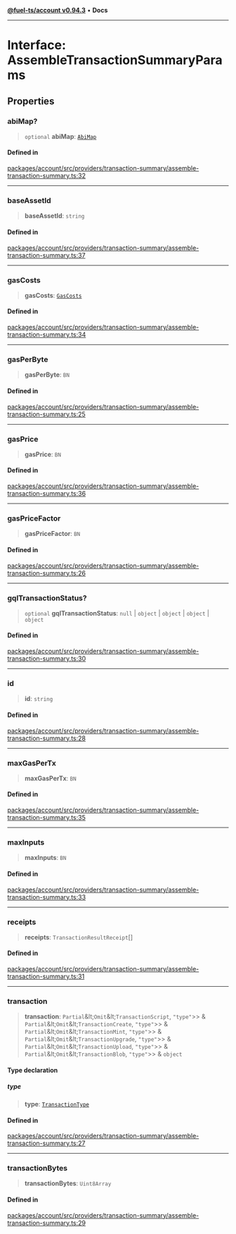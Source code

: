 [**@fuel-ts/account v0.94.3**](../index.md) • **Docs**

***

# Interface: AssembleTransactionSummaryParams

## Properties

### abiMap?

> `optional` **abiMap**: [`AbiMap`](../index.md#abimap)

#### Defined in

[packages/account/src/providers/transaction-summary/assemble-transaction-summary.ts:32](https://github.com/FuelLabs/fuels-ts/blob/cc962ddd723eecfdc3547cbf3cf6ebcfd052d837/packages/account/src/providers/transaction-summary/assemble-transaction-summary.ts#L32)

***

### baseAssetId

> **baseAssetId**: `string`

#### Defined in

[packages/account/src/providers/transaction-summary/assemble-transaction-summary.ts:37](https://github.com/FuelLabs/fuels-ts/blob/cc962ddd723eecfdc3547cbf3cf6ebcfd052d837/packages/account/src/providers/transaction-summary/assemble-transaction-summary.ts#L37)

***

### gasCosts

> **gasCosts**: [`GasCosts`](../index.md#gascosts-1)

#### Defined in

[packages/account/src/providers/transaction-summary/assemble-transaction-summary.ts:34](https://github.com/FuelLabs/fuels-ts/blob/cc962ddd723eecfdc3547cbf3cf6ebcfd052d837/packages/account/src/providers/transaction-summary/assemble-transaction-summary.ts#L34)

***

### gasPerByte

> **gasPerByte**: `BN`

#### Defined in

[packages/account/src/providers/transaction-summary/assemble-transaction-summary.ts:25](https://github.com/FuelLabs/fuels-ts/blob/cc962ddd723eecfdc3547cbf3cf6ebcfd052d837/packages/account/src/providers/transaction-summary/assemble-transaction-summary.ts#L25)

***

### gasPrice

> **gasPrice**: `BN`

#### Defined in

[packages/account/src/providers/transaction-summary/assemble-transaction-summary.ts:36](https://github.com/FuelLabs/fuels-ts/blob/cc962ddd723eecfdc3547cbf3cf6ebcfd052d837/packages/account/src/providers/transaction-summary/assemble-transaction-summary.ts#L36)

***

### gasPriceFactor

> **gasPriceFactor**: `BN`

#### Defined in

[packages/account/src/providers/transaction-summary/assemble-transaction-summary.ts:26](https://github.com/FuelLabs/fuels-ts/blob/cc962ddd723eecfdc3547cbf3cf6ebcfd052d837/packages/account/src/providers/transaction-summary/assemble-transaction-summary.ts#L26)

***

### gqlTransactionStatus?

> `optional` **gqlTransactionStatus**: `null` \| `object` \| `object` \| `object` \| `object`

#### Defined in

[packages/account/src/providers/transaction-summary/assemble-transaction-summary.ts:30](https://github.com/FuelLabs/fuels-ts/blob/cc962ddd723eecfdc3547cbf3cf6ebcfd052d837/packages/account/src/providers/transaction-summary/assemble-transaction-summary.ts#L30)

***

### id

> **id**: `string`

#### Defined in

[packages/account/src/providers/transaction-summary/assemble-transaction-summary.ts:28](https://github.com/FuelLabs/fuels-ts/blob/cc962ddd723eecfdc3547cbf3cf6ebcfd052d837/packages/account/src/providers/transaction-summary/assemble-transaction-summary.ts#L28)

***

### maxGasPerTx

> **maxGasPerTx**: `BN`

#### Defined in

[packages/account/src/providers/transaction-summary/assemble-transaction-summary.ts:35](https://github.com/FuelLabs/fuels-ts/blob/cc962ddd723eecfdc3547cbf3cf6ebcfd052d837/packages/account/src/providers/transaction-summary/assemble-transaction-summary.ts#L35)

***

### maxInputs

> **maxInputs**: `BN`

#### Defined in

[packages/account/src/providers/transaction-summary/assemble-transaction-summary.ts:33](https://github.com/FuelLabs/fuels-ts/blob/cc962ddd723eecfdc3547cbf3cf6ebcfd052d837/packages/account/src/providers/transaction-summary/assemble-transaction-summary.ts#L33)

***

### receipts

> **receipts**: `TransactionResultReceipt`[]

#### Defined in

[packages/account/src/providers/transaction-summary/assemble-transaction-summary.ts:31](https://github.com/FuelLabs/fuels-ts/blob/cc962ddd723eecfdc3547cbf3cf6ebcfd052d837/packages/account/src/providers/transaction-summary/assemble-transaction-summary.ts#L31)

***

### transaction

> **transaction**: `Partial`\&lt;`Omit`\&lt;`TransactionScript`, `"type"`\>\> & `Partial`\&lt;`Omit`\&lt;`TransactionCreate`, `"type"`\>\> & `Partial`\&lt;`Omit`\&lt;`TransactionMint`, `"type"`\>\> & `Partial`\&lt;`Omit`\&lt;`TransactionUpgrade`, `"type"`\>\> & `Partial`\&lt;`Omit`\&lt;`TransactionUpload`, `"type"`\>\> & `Partial`\&lt;`Omit`\&lt;`TransactionBlob`, `"type"`\>\> & `object`

#### Type declaration

##### type

> **type**: [`TransactionType`](./TransactionType.md)

#### Defined in

[packages/account/src/providers/transaction-summary/assemble-transaction-summary.ts:27](https://github.com/FuelLabs/fuels-ts/blob/cc962ddd723eecfdc3547cbf3cf6ebcfd052d837/packages/account/src/providers/transaction-summary/assemble-transaction-summary.ts#L27)

***

### transactionBytes

> **transactionBytes**: `Uint8Array`

#### Defined in

[packages/account/src/providers/transaction-summary/assemble-transaction-summary.ts:29](https://github.com/FuelLabs/fuels-ts/blob/cc962ddd723eecfdc3547cbf3cf6ebcfd052d837/packages/account/src/providers/transaction-summary/assemble-transaction-summary.ts#L29)
